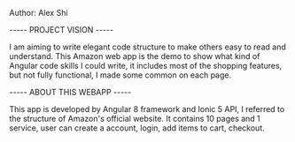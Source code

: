 Author: Alex Shi

-----  PROJECT VISION  -----

I am aiming to write elegant code structure to make others easy to read and understand.
This Amazon web app is the demo to show what kind of Angular code skills I could write, it includes most of the shopping features, but not fully functional, I made some common on each page.

-----  ABOUT THIS WEBAPP -----

This app is developed by Angular 8 framework and Ionic 5 API, I referred to the structure of Amazon's official website.
It contains 10 pages and 1 service, user can create a account, login, add items to cart,
checkout.

